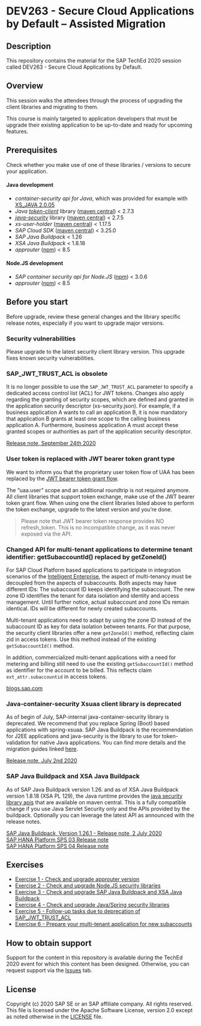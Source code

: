 # DEV263 - Secure Cloud Applications by Default – Assisted Migration

## Description

This repository contains the material for the SAP TechEd 2020 session called DEV263 - Secure Cloud Applications by Default. 

## Overview

This session walks the attendees through the process of upgrading the client libraries and migrating to them. 

This course is mainly targeted to application developers that must be upgrade their existing application to be up-to-date and ready for upcoming features.

## Prerequisites
Check whether you make use of one of these libraries / versions to secure your application.

#### Java development
- *container-security api for Java*, which was provided for example with [XS_JAVA 2.0.05](https://help.sap.com/viewer/4505d0bdaf4948449b7f7379d24d0f0d/2.0.05/en-US/6511bc054b0e48369a625a8019fefd53.html)
- *Java* [*token-client*](https://github.com/SAP/cloud-security-xsuaa-integration/tree/master/token-client) library ([maven central](https://search.maven.org/search?q=g:com.sap.cloud.security.xsuaa)) < 2.7.3
- [*java-security*](https://github.wdf.sap.corp/CPSecurity/java-container-security) library ([maven central](https://search.maven.org/search?q=g:com.sap.cloud.security)) < 2.7.5
- *xs-user-holder* ([maven central](https://search.maven.org/search?q=g:com.sap.cloud.sjb)) < 1.17.5
- *SAP Cloud SDK* ([maven central](https://search.maven.org/search?q=g:com.sap.cloud.sdk)) < 3.25.0
- *SAP Java Buildpack* < 1.26
- *XSA Java Buildpack* < 1.8.18
- *approuter* ([npm](https://www.npmjs.com/package/@sap/approuter)) < 8.5

#### Node.JS development
- *SAP container security api for Node.JS* ([npm](https://www.npmjs.com/package/@sap/xssec)) < 3.0.6
- *approuter* ([npm](https://www.npmjs.com/package/@sap/approuter)) < 8.5

## Before you start
Before upgrade, review these general changes and the library specific release notes, especially if you want to upgrade major versions.

### Security vulnerabilities
Please upgrade to the latest security client library version. This upgrade fixes known security vulnerabilities.

 
### SAP_JWT_TRUST_ACL is obsolete
It is no longer possible to use the `SAP_JWT_TRUST_ACL` parameter to specify a dedicated access control list (ACL) for JWT tokens. Changes also apply regarding the granting of security scopes, which are defined and granted in the application security descriptor (xs-security.json). For example, if a business application A wants to call an application B, it is now mandatory that application B grants at least one scope to the calling business application A. Furthermore, business application A must accept these granted scopes or authorities as part of the application security descriptor.

[Release note, September 24th 2020](https://help.sap.com/doc/43b304f99a8145809c78f292bfc0bc58/Cloud/en-US/98bf747111574187a7c76f8ced51cfeb.html?sel1=Authorization%20and%20Trust%20Management&date=all&from=2020-09-24&to=2020-09-24)
 
### User token is replaced with JWT bearer token grant type
We want to inform you that the proprietary user token flow of UAA has been replaced by the [JWT bearer token grant flow](https://docs.cloudfoundry.org/api/uaa/version/74.26.0/index.html#jwt-bearer-token-grant).

The “uaa.user” scope and an additional roundtrip is not required anymore. All client libraries that support token exchange, make use of the JWT bearer token grant flow. When using one the client libraries listed above to perform the token exchange, upgrade to the latest version and you’re done. 

> Please note that JWT bearer token response provides NO refresh_token. This is no incompatible change, as it was never exposed via the API.
 
### Changed API for multi-tenant applications to determine tenant identifier: getSubaccountId() replaced by getZoneId()
For SAP Cloud Platform based applications to participate in integration scenarios of the [Intelligent Enterprise](https://www.sap.com/documents/2020/02/520ea921-847d-0010-87a3-c30de2ffd8ff.html), the aspect of multi-tenancy must be decoupled from the aspects of subaccounts. Both aspects may have different IDs: The subaccount ID keeps identifying the subaccount. The new zone ID identifies the tenant for data isolation and identity and access management. Until further notice, actual subaccount and zone IDs remain identical. IDs will be different for newly created subaccounts.

Multi-tenant applications need to adapt by using the zone ID instead of the subaccount ID as key for data isolation between tenants. For that purpose, the security client libraries offer a new ``getZoneId()`` method, reflecting claim zid in access tokens. Use this method instead of the existing ``getSubaccountId()`` method.

In addition, commercialized multi-tenant applications with a need for metering and billing still need to use the existing ``getSubaccountId()`` method as identifier for the account to be billed. This reflects claim ``ext_attr.subaccountid`` in access tokens.

[blogs.sap.com](https://blogs.sap.com/2020/12/02/changed-api-for-multitenant-apps-to-get-tenant-identifier-getzoneid-replaces-getsubaccountid/)

### Java-container-security Xsuaa client library is deprecated
As of begin of July, SAP-internal java-container-security library is deprecated. We recommend that you replace Spring (Boot) based applications with spring-xsuaa. SAP Java Buildpack is the recommendation for J2EE applications and java-security is the library to use for token-validation for native Java applications. You can find more details and the migration guides linked [here](exercises/ex4_java/migrationguides).

[Release note, July 2nd 2020](https://help.sap.com/viewer/12a72dd465d240d9bc4988ce6c691271/Cloud/en-US)

 
### SAP Java Buildpack and XSA Java Buildpack  
As of SAP Java Buildpack version 1.26. and as of XSA Java Buildpack version 1.8.18 (XSA PL 129), the Java runtime provides the [java security library apis](https://github.com/SAP/cloud-security-xsuaa-integration) that are available on maven central. This is a fully compatible change if you use Java Servlet Security only and the APIs provided by the buildpack. Optionally you can leverage the latest API as announced with the release notes. 

[SAP Java Buildpack, Version 1.26.1 - Release note, 2 July 2020](https://help.sap.com/doc/43b304f99a8145809c78f292bfc0bc58/Cloud/en-US/98bf747111574187a7c76f8ced51cfeb.html?from=2020-07-02&to=2020-07-02)  
[SAP HANA Platform SPS 03 Release note](https://launchpad.support.sap.com/#/notes/2551355)  
[SAP HANA Platform SPS 04 Release note](https://launchpad.support.sap.com/#/notes/2656575)  


## Exercises
- [Exercise 1 - Check and upgrade approuter version](exercises/ex1_approuter)
- [Exercise 2 - Check and upgrade Node.JS security libraries](exercises/ex2_nodejs)
- [Exercise 3 - Check and upgrade SAP Java Buildpack and XSA Java Buildpack](exercises/ex3_sapjavabuildpack)
- [Exercise 4 - Check and upgrade Java/Spring security libraries](exercises/ex4_java)
- [Exercise 5 - Follow-up tasks due to deprecation of SAP_JWT_TRUST_ACL](exercises/ex5_sap_jwt_trust_acl)
- [Exercise 6 - Prepare your multi-tenant application for new subaccounts](exercises/ex6_tenantid)


## How to obtain support
Support for the content in this repository is available during the TechEd 2020 event for which this content has been designed. Otherwise, you can request support via the [Issues](../../issues) tab.

## License
Copyright (c) 2020 SAP SE or an SAP affiliate company. All rights reserved. This file is licensed under the Apache Software License, version 2.0 except as noted otherwise in the [LICENSE](LICENSES/Apache-2.0.txt) file.

